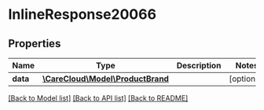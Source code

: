# InlineResponse20066

## Properties
Name | Type | Description | Notes
------------ | ------------- | ------------- | -------------
**data** | [**\CareCloud\Model\ProductBrand**](ProductBrand.md) |  | [optional] 

[[Back to Model list]](../../README.md#documentation-for-models) [[Back to API list]](../../README.md#documentation-for-api-endpoints) [[Back to README]](../../README.md)


